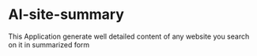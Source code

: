 # AI-site-summary
This Application generate well detailed content of any website you search on it in summarized form  
